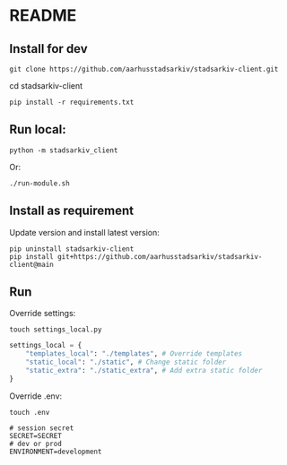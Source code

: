 # README

## Install for dev

    git clone https://github.com/aarhusstadsarkiv/stadsarkiv-client.git

cd stadsarkiv-client

    pip install -r requirements.txt

## Run local:

    python -m stadsarkiv_client

Or: 

    ./run-module.sh

## Install as requirement

Update version and install latest version:

    pip uninstall stadsarkiv-client
    pip install git+https://github.com/aarhusstadsarkiv/stadsarkiv-client@main 

## Run 

Override settings: 

    touch settings_local.py

```.py
settings_local = {
    "templates_local": "./templates", # Override templates
    "static_local": "./static", # Change static folder
    "static_extra": "./static_extra", # Add extra static folder
}
```

Override .env: 

    touch .env

```.env
# session secret
SECRET=SECRET
# dev or prod
ENVIRONMENT=development
```